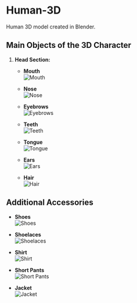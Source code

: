 # Human-3D
Human 3D model created in Blender.

## Main Objects of the 3D Character
1. **Head Section:**
   - **Mouth**  
     ![Mouth](https://github.com/user-attachments/assets/aa5ed236-0eb0-43a6-84a4-a196cf2c1891)

   - **Nose**  
     ![Nose](https://github.com/user-attachments/assets/5f16ac16-78f6-4317-bb55-cb5aa7fd8574)

   - **Eyebrows**  
     ![Eyebrows](https://github.com/user-attachments/assets/6a5acff0-8d4e-4e97-8cb0-6f4601bdac63)

   - **Teeth**  
     ![Teeth](https://github.com/user-attachments/assets/a414a527-8fde-428b-a302-4d1014cecc8c)

   - **Tongue**  
     ![Tongue](https://github.com/user-attachments/assets/0e0fe52b-f8b7-4110-b66a-26cfb1917bc4)

   - **Ears**  
     ![Ears](https://github.com/user-attachments/assets/0199de70-bf1e-497d-b8a6-265ea98e082e)

   - **Hair**  
     ![Hair](https://github.com/user-attachments/assets/1d34525b-eac6-4135-87b7-cf1020786df6)

## Additional Accessories
- **Shoes**  
  ![Shoes](https://github.com/user-attachments/assets/693b0df2-43d1-45b5-b076-19e5b571d4ea)

- **Shoelaces**  
  ![Shoelaces](https://github.com/user-attachments/assets/57170ec9-eeeb-455c-a80c-5cd81601c051)

- **Shirt**  
  ![Shirt](https://github.com/user-attachments/assets/fd356c3e-e086-4033-a095-f6481cc23b23)

- **Short Pants**  
  ![Short Pants](https://github.com/user-attachments/assets/c1747619-0aef-4ca5-8aee-6389bc4ab592)

- **Jacket**  
  ![Jacket](https://github.com/user-attachments/assets/8a8dc44a-ab5e-48bf-aa44-7ca9544c6ec8)
